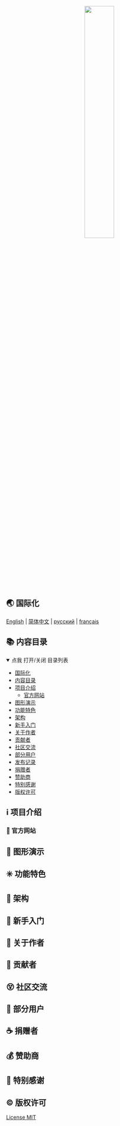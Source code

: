 <p align="center">
  <!-- 在此处设置您的项目图标 -->
  <img src="https://cdn.jsdelivr.net/gh/misitebao/CDN@master/gravatar_tigateam.png" width="40%" /><br/>
</p>
<p align="center">
<!-- 在这里填写您的项目口标语，最好是一个简短的句子。 -->
</p>

<span id="nav-1"></span>

## 🌏 国际化

<!-- 这是多语言列表 -->

[English](README.md) | [简体中文](README.zh-Hans.md) | [русский](README.ru.md) | [français](README.fr.md)

<span id="nav-2"></span>

## 📚 内容目录

<details open="open">
  <summary>点我 打开/关闭 目录列表</summary>

- [国际化](#nav-1)
- [内容目录](#nav-2)
- [项目介绍](#nav-3)
  - [官方网站](#nav-3-1)
- [图形演示](#nav-4)
- [功能特色](#nav-5)
- [架构](#nav-6)
- [新手入门](#nav-7)
- [关于作者](#nav-8)
- [贡献者](#nav-9)
- [社区交流](#nav-15)
- [部分用户](#nav-10)
- [发布记录](CHANGE.md)
- [捐赠者](#nav-11)
- [赞助商](#nav-12)
- [特别感谢](#nav-13)
- [版权许可](#nav-14)

</details>

<span id="nav-3"></span>

## ℹ️ 项目介绍

<!-- 在这里填写关于您的项目的详细介绍 -->

<span id="nav-3-1"></span>

### 🔔 官方网站

<!-- 在此填写您项目的官网地址，包括主页、文档等。 -->

<span id="nav-4"></span>

## 🌅 图形演示

<!-- 把你项目的demo放在这里，可以是具体的访问地址、图片截图、Gif或者视频等。 -->

<span id="nav-5"></span>

## ✳️ 功能特色

<!-- 在此处填写您的项目的功能，通常是一个列表。 -->

<span id="nav-6"></span>

## 🍊 架构

<!-- 在这里填写你的项目架构图或描述，你可以放置项目目录描述 -->

<span id="nav-7"></span>

## 💎 新手入门

<!-- 在这里写下项目的详细说明，告诉用户如何使用你的项目。 -->

<span id="nav-8"></span>

## 🙆 关于作者

<!-- 这里填写项目作者的相关信息 -->

<span id="nav-9"></span>

## 🌟 贡献者

<!-- 这里填写项目贡献者列表，通常是列表，当然也可以用图片代替。 -->

<span id="nav-15"></span>

## 😵 社区交流

<!-- 此处填写项目的线上线下交流地址，可以是即时通讯群、社区、讨论群等。 -->

<span id="nav-10"></span>

## 👼 部分用户

<!-- 在此处填写项目的用户列表，并告诉访问者哪些用户正在使用您的项目。 -->

<span id="nav-11"></span>

## ☕ 捐赠者

<!-- 在这里填写捐赠者名单 -->

<span id="nav-12"></span>

## 💰 赞助商

<!-- 在这里填写赞助商名单 -->

<span id="nav-13"></span>

## 👏 特别感谢

<!-- 在这里填写特别感谢名单，可以是任何人或事物。 -->

<span id="nav-14"></span>

## ©️ 版权许可

[License MIT](LICENSE)

